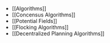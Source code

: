 - [[Algorithms]]
- [[Concensus Algorithms]]
- [[Potential Fields]]
- [[Flocking Algorithms]]
- [[Decentralized Planning Algorithms]]
